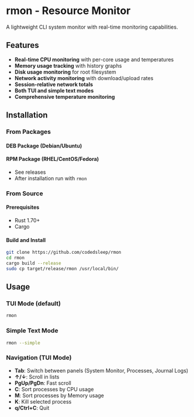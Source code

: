 # rmon - Resource Monitor

A lightweight CLI system monitor with real-time monitoring capabilities.

## Features

- **Real-time CPU monitoring** with per-core usage and temperatures
- **Memory usage tracking** with history graphs
- **Disk usage monitoring** for root filesystem
- **Network activity monitoring** with download/upload rates
- **Session-relative network totals**
- **Both TUI and simple text modes**
- **Comprehensive temperature monitoring**

## Installation

### From Packages

#### DEB Package (Debian/Ubuntu)
#### RPM Package (RHEL/CentOS/Fedora)
- See releases
- After installation run with `rmon`

### From Source

#### Prerequisites
- Rust 1.70+ 
- Cargo

#### Build and Install
```bash
git clone https://github.com/codedsleep/rmon
cd rmon
cargo build --release
sudo cp target/release/rmon /usr/local/bin/
```

## Usage

### TUI Mode (default)
```bash
rmon
```

### Simple Text Mode
```bash
rmon --simple
```

### Navigation (TUI Mode)
- **Tab**: Switch between panels (System Monitor, Processes, Journal Logs)
- **↑/↓**: Scroll in lists
- **PgUp/PgDn**: Fast scroll
- **C**: Sort processes by CPU usage
- **M**: Sort processes by Memory usage
- **K**: Kill selected process
- **q/Ctrl+C**: Quit

````

